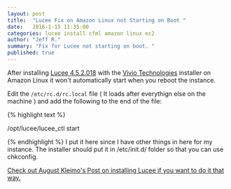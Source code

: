 ```yaml
---
layout: post
title:  "Lucee Fix on Amazon Linux not Starting on Boot "
date:   2016-1-15 11:35:00
categories: lucee install cfml amazon linux ec2
author: "Jeff R."
summary: "Fix for Lucee not starting on boot. "
published: true
---
```


After installing [Lucee 4.5.2.018](http://lucee.org) with the [Vivio Technologies](https://www.viviotech.net) installer on Amazon Linux it won't automatically start when you reboot the instance. 

Edit the `/etc/rc.d/rc.local` file ( It loads after everythign else on the machine ) and add the following to the end of the file:

{% highlight  text %}

/opt/lucee/lucee_ctl start

{% endhighlight %}
I put it here since I have other things in here for my instance. The installer should put it in  /etc/init.d/ folder so that you can use chkconfig.

[Check out August Kleimo's Post on installing Lucee if you want to do it that way.](http://www.augustkleimo.com/install-lucee-on-an-aws-linux-ec2-instance/)
